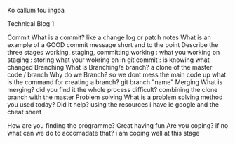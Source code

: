 Ko callum tou ingoa


Technical Blog 1

Commit What is a commit?
like a change log or patch notes
What is an example of a GOOD commit message
short and to the point 
Describe the three stages working, staging, committing
working : what you working on 
staging : storing what your wokring on in git 
commit : is knowing what changed 
Branching What is Branching/a branch?
a clone of the master code / branch 
Why do we Branch?
so we dont mess the main code up 
what is the command for creating a branch?
git branch "name"
Merging What is merging? did you find it the whole process difficult?
combining the clone branch with the master 
Problem solving What is a problem solving method you used today? Did it help?
using the resources i have ie google and the cheat sheet 

How are you finding the programme?
Great having fun 
Are you coping? if no what can we do to accomadate that?
i am coping well at this stage 